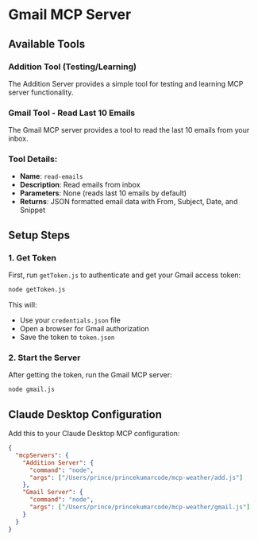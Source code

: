 # Gmail MCP Server

## Available Tools

### Addition Tool (Testing/Learning)
The Addition Server provides a simple tool for testing and learning MCP server functionality.

### Gmail Tool - Read Last 10 Emails

The Gmail MCP server provides a tool to read the last 10 emails from your inbox.

### Tool Details:
- **Name**: `read-emails`
- **Description**: Read emails from inbox
- **Parameters**: None (reads last 10 emails by default)
- **Returns**: JSON formatted email data with From, Subject, Date, and Snippet

## Setup Steps

### 1. Get Token
First, run `getToken.js` to authenticate and get your Gmail access token:
```bash
node getToken.js
```

This will:
- Use your `credentials.json` file
- Open a browser for Gmail authorization
- Save the token to `token.json`

### 2. Start the Server
After getting the token, run the Gmail MCP server:
```bash
node gmail.js
```

## Claude Desktop Configuration

Add this to your Claude Desktop MCP configuration:

```json
{
  "mcpServers": {
    "Addition Server": {
      "command": "node",
      "args": ["/Users/prince/princekumarcode/mcp-weather/add.js"]
    },
    "Gmail Server": {
      "command": "node",
      "args": ["/Users/prince/princekumarcode/mcp-weather/gmail.js"]
    }
  }
}
```